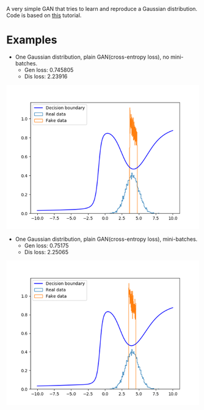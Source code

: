 A very simple GAN that tries to learn and reproduce a Gaussian distribution. Code is based on [this](http://blog.aylien.com/introduction-generative-adversarial-networks-code-tensorflow/) tutorial.

# Examples
 * One Gaussian distribution, plain GAN(cross-entropy loss), no mini-batches.
   * Gen loss: 0.745805
   * Dis loss: 2.23916
   
![alt tag](https://github.com/melkonyan/toy_gan/blob/master/images/batch.png)

 * One Gaussian distribution, plain GAN(cross-entropy loss), mini-batches.
   * Gen loss: 0.75175
   * Dis loss: 2.25065

![alt tag](https://github.com/melkonyan/toy_gan/blob/master/images/mini_batch.png)
 
